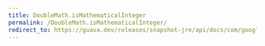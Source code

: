 ```yaml
---
title: DoubleMath.isMathematicalInteger
permalink: /DoubleMath.isMathematicalInteger/
redirect_to: https://guava.dev/releases/snapshot-jre/api/docs/com/google/common/math/DoubleMath.html#isMathematicalInteger-double-
---
```

